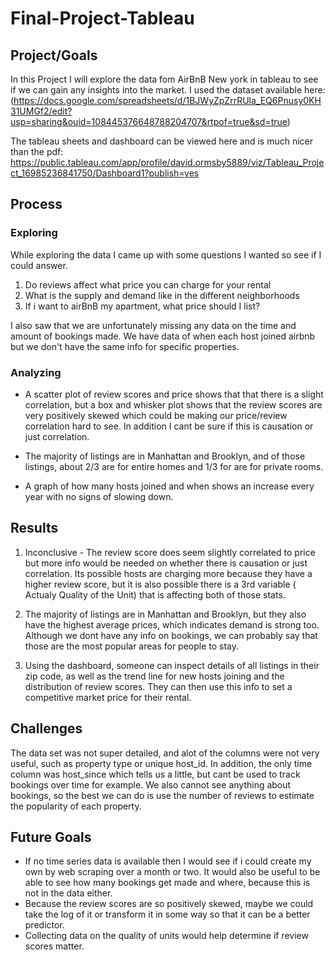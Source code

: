 # Final-Project-Tableau

## Project/Goals
In this Project I will explore the data fom AirBnB New york in tableau to see if we can gain any insights into the market.   I used the  dataset available here: (https://docs.google.com/spreadsheets/d/1BJWyZpZrrRUla_EQ6Pnusy0KH31UMGf2/edit?usp=sharing&ouid=108445376648788204707&rtpof=true&sd=true)

The tableau sheets and dashboard can be viewed here and is much nicer than the pdf:
https://public.tableau.com/app/profile/david.ormsby5889/viz/Tableau_Project_16985236841750/Dashboard1?publish=yes

## Process
### Exploring
While exploring the data I came up with some questions I wanted so see if I could answer.
1. Do reviews affect what price you can charge for your rental
2. What is the supply and demand like in the different neighborhoods
3. If i want to airBnB my apartment, what price should I list?

I also saw that we are unfortunately missing any data on the time and amount of bookings made.  We have data of when each host joined airbnb but we don't have the same info for specific properties.

### Analyzing
- A scatter plot of review scores and price shows that that there is a slight correlation, but a box and whisker plot shows that the review scores are very positively skewed which could be making our price/review correlation hard to see.  In addition I cant be sure if this is causation or just correlation. 

- The majority of listings are in Manhattan and Brooklyn, and of those listings, about 2/3 are for entire homes and 1/3 for are for private rooms.

- A graph of how many hosts joined and when shows an increase every year with no signs of slowing down.

## Results
1. Inconclusive - The review score does seem slightly correlated to price but more info would be needed on whether there is causation or just correlation.  Its possible hosts are charging more because they have a higher review score,  but it is also possible there is a 3rd variable ( Actualy Quality of the Unit) that is affecting both of those stats.
 
2. The majority of listings are in Manhattan and Brooklyn, but they also have the highest average prices, which indicates demand is strong too.  Although we dont have any info on bookings, we can probably say that those are the most popular areas for people to stay.

3. Using the dashboard, someone can inspect details of all listings in their zip code, as well as the trend line for new hosts joining and the distribution of review scores.  They can then use this info to set a competitive market price for their rental.

## Challenges 
The data set was not super detailed, and alot of the columns were not very useful, such as property type or unique host_id.  In addition, the only time column was host_since which tells us a little, but cant be used to track bookings over time for example. We also cannot see anything about bookings, so the best we can do is use the number of reviews to estimate the popularity of each property.

## Future Goals
- If no time series data is available then I would see if i could create my own by web scraping over a month or two.  It would also be useful to be able to see how many bookings get made and where, because this is not in the data either.
- Because the review scores are so positively skewed, maybe we could take the log of it or transform it in some way so that it can be a better predictor.  
- Collecting data on the quality of units would help determine if review scores matter.